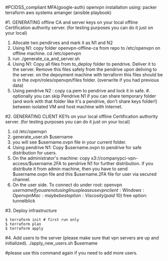 #PCIDSS_compliant MFA(google-auth) openvpn installation using:
packer
terraform
aws systems amanger (ansible playbook)

#1. GENERATING offline CA and server keys
on your local offline Certification authority server. (for testing purposes you can do it just on your local)
1. Allocate two pendirves and mark it as N1 and N2
2. Using N1: copy folder openvpn-offline-ca from repo to /etc/openvpn on offline machine. cd /etc/openvpn
3. run
./generate_ca_and_server.sh
4. Using N1:  Copy all files from to_deploy folder to pendrive. Deliver it to the server. Remove this files safely from the pendrive upon deliving to the server. on the depoyment machine with terraform this files should be is in the ovpn/roles/openvpn/files folder. (overwrite if you had previous data)
6. Using pendrive N2 : copy ca.pem to pendrive and lock it in safe.
#. optionally you can skip Pendrive N1 if you can share temporary folder (and work with that folder like it's a pendrive, don't share keys folder!) between isolated VM and host machine with Internet.

#2. GENERATING CLIENT KEYs
on your local offline Certification authority server. (for testing purposes you can do it just on your local)
1. cd /etc/openvpn
2. generate_user.sh $username
3. you will see $username.ovpn file in your current folder.
4. Using pendrive N1: Copy $username.ovpn to pendrive for safe distribution for users.
5. On the administrator's machine: copy s3://companypci-vpn-access/$username.2FA to pendrive N1 for further distribution. if you distribute it from admin machine, then you have to send $username.ovpn file and this $username.2FA file for user via secured channel.
6. On the user side. To connect do under root:
openvpn $username
if you are not using linux please use vpn client:
Windows:
Openvpn
Mac:
maybe best option: Viscosity (paid ~10$)
free option: tunnelblick

#3. Deploy infrastructure
```
$ terraform init # first run only
$ terraform plan
$ terraform apply
```
#4. Add users to the server (please make sure that vpn servers are up and initialized).
./apply_new_users.sh $username

#please use this command again if you need to add more users.
